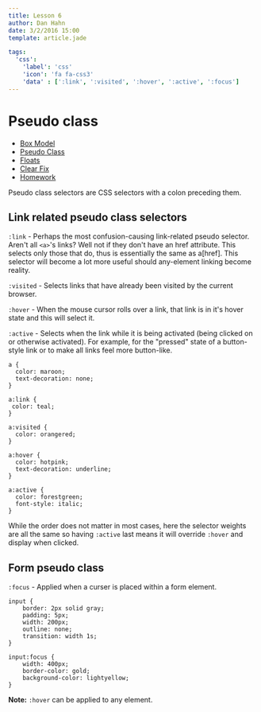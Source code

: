 ```yaml
---
title: Lesson 6
author: Dan Hahn
date: 3/2/2016 15:00
template: article.jade

tags:
  'css':
    'label': 'css'
    'icon': 'fa fa-css3'
    'data' : [':link', ':visited', ':hover', ':active', ':focus']
---
```


# Pseudo class

* [Box Model]()
* [Pseudo Class](pseudo.html)
* [Floats](floats.html)
* [Clear Fix](clear-fix.html)
* [Homework](homework.html)

Pseudo class selectors are CSS selectors with a colon preceding them.

## Link related pseudo class selectors

`:link` - Perhaps the most confusion-causing link-related pseudo selector. Aren't all `<a>`'s links? Well not if they don't have an href attribute. This selects only those that do, thus is essentially the same as a[href]. This selector will become a lot more useful should any-element linking become reality.

`:visited` - Selects links that have already been visited by the current browser.

`:hover` - When the mouse cursor rolls over a link, that link is in it's hover state and this will select it.

`:active` - Selects when the link while it is being activated (being clicked on or otherwise activated). For example, for the "pressed" state of a button-style link or to make all links feel more button-like.

    a {
      color: maroon;
      text-decoration: none;
    }

    a:link {
     color: teal;
    }

    a:visited {
      color: orangered;
    }

    a:hover {
      color: hotpink;
      text-decoration: underline;
    }

    a:active {
      color: forestgreen;
      font-style: italic;
    }

While the order does not matter in most cases, here the selector weights are all the same so having `:active` last means it will override `:hover` and display when clicked. 

## Form pseudo class

`:focus` - Applied when a curser is placed within a form element.

    input {
        border: 2px solid gray;
        padding: 5px;
        width: 200px;
        outline: none;
        transition: width 1s;
    }

    input:focus {
        width: 400px;
        border-color: gold;
        background-color: lightyellow;
    }

**Note:** `:hover` can be applied to any element.
